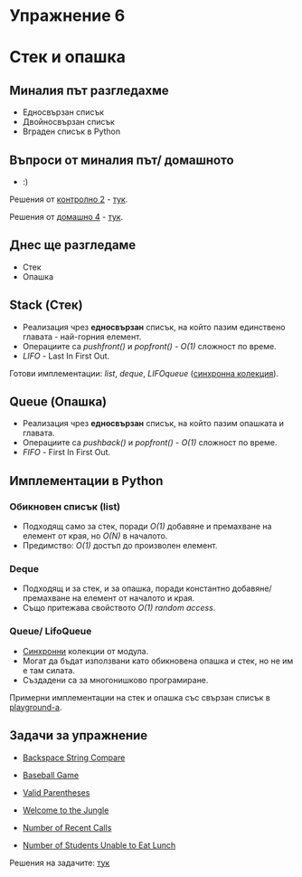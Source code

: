 # Упражнение 6

# Стек и опашка

## Миналия път разгледахме

- Едносвързан списък
- Двойносвързан списък
- Вграден списък в Python

## Въпроси от миналия път/ домашното

- :)

Решения от [контролно 2](https://www.hackerrank.com/contests/sda-2023-2024-ad-2ws3e) - [тук](https://github.com/TeogopK/SDA-solved/tree/main/Exams/exam_02).

Решения от [домашно 4](https://hackerrank.com/contests/sda-ad-hw-4-2023) - [тук](https://github.com/TeogopK/SDA-solved/tree/main/Homeworks/hw4).

## Днес ще разгледаме

- Стек
- Опашка

## Stack (Стек)

- Реализация чрез **едносвързан** списък, на който пазим единствено главата - най-горния елемент. 
- Операциите са *pushfront()* и *popfront()* - *O(1)* сложност по време.
- *LIFO* - Last In First Out.

Готови имплементации: *list*, *deque*, *LIFOqueue* ([синхронна колекция](https://docs.python.org/3/library/queue.html)).

## Queue (Опашка)

- Реализация чрез **едносвързан** списък, на който пазим опашката и главата. 
- Операциите са *pushback()* и *popfront()* - *O(1)* сложност по време.
- *FIFO* - First In First Out.

## Имплементации в Python

### Обикновен списък (list)

- Подходящ само за стек, поради *О(1)* добавяне и премахване на елемент от края, но *O(N)* в началото.
- Предимство: *О(1)* достъп до произволен елемент.

### Deque

- Подходящ и за стек, и за опашка, поради константно добавяне/ премахване на елемент от началото и края.
- Също притежава свойството *О(1)* *random access*.

### Queue/ LifoQueue

- [Синхронни](https://docs.python.org/3/library/queue.html) колекции от модула.
- Могат да бъдат използвани като обикновена опашка и стек, но не им е там силата.
- Създадени са за многонишково програмиране.

Примерни имплементации на стек и опашка със свързан списък в [playground-а](playground_06.ipynb).

## Задачи за упражнение

- [Backspace String Compare](https://leetcode.com/problems/backspace-string-compare)
- [Baseball Game](https://leetcode.com/problems/baseball-game)
- [Valid Parentheses](https://leetcode.com/problems/valid-parentheses)
- [Welcome to the Jungle](https://www.hackerrank.com/contests/practice-4-sda/challenges/welcome-to-the-jungle)

- [Number of Recent Calls](https://leetcode.com/problems/number-of-recent-calls)
- [Number of Students Unable to Eat Lunch](https://leetcode.com/problems/number-of-students-unable-to-eat-lunch)

Решения на задачите: [тук](https://github.com/TeogopK/SDA-solved/tree/main/Seminar/sem_06)